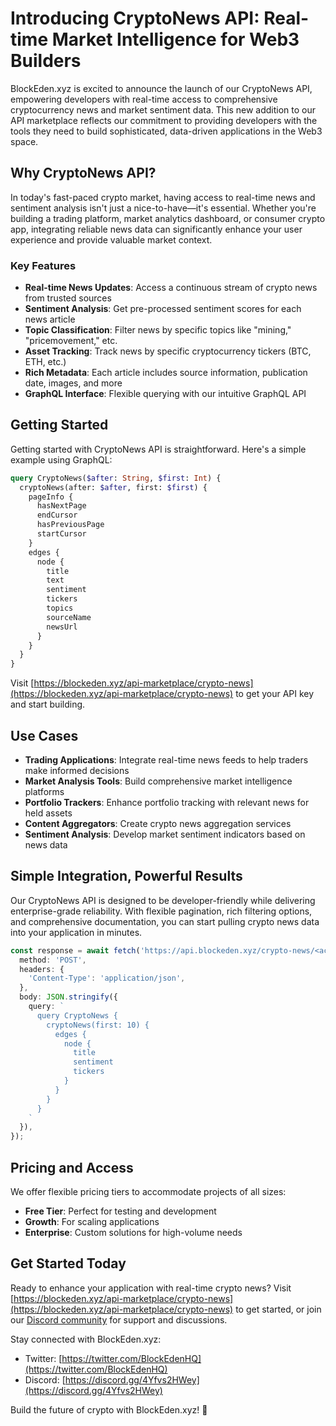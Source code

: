 # Introducing CryptoNews API: Real-time Market Intelligence for Web3 Builders

BlockEden.xyz is excited to announce the launch of our CryptoNews API, empowering developers with real-time access to comprehensive cryptocurrency news and market sentiment data. This new addition to our API marketplace reflects our commitment to providing developers with the tools they need to build sophisticated, data-driven applications in the Web3 space.


## Why CryptoNews API?

In today's fast-paced crypto market, having access to real-time news and sentiment analysis isn't just a nice-to-have—it's essential. Whether you're building a trading platform, market analytics dashboard, or consumer crypto app, integrating reliable news data can significantly enhance your user experience and provide valuable market context.

### Key Features

- **Real-time News Updates**: Access a continuous stream of crypto news from trusted sources
- **Sentiment Analysis**: Get pre-processed sentiment scores for each news article
- **Topic Classification**: Filter news by specific topics like "mining," "pricemovement," etc.
- **Asset Tracking**: Track news by specific cryptocurrency tickers (BTC, ETH, etc.)
- **Rich Metadata**: Each article includes source information, publication date, images, and more
- **GraphQL Interface**: Flexible querying with our intuitive GraphQL API

## Getting Started

Getting started with CryptoNews API is straightforward. Here's a simple example using GraphQL:

```graphql
query CryptoNews($after: String, $first: Int) {
  cryptoNews(after: $after, first: $first) {
    pageInfo {
      hasNextPage
      endCursor
      hasPreviousPage
      startCursor
    }
    edges {
      node {
        title
        text
        sentiment
        tickers
        topics
        sourceName
        newsUrl
      }
    }
  }
}
```

Visit [https://blockeden.xyz/api-marketplace/crypto-news](https://blockeden.xyz/api-marketplace/crypto-news) to get your API key and start building.

## Use Cases

- **Trading Applications**: Integrate real-time news feeds to help traders make informed decisions
- **Market Analysis Tools**: Build comprehensive market intelligence platforms
- **Portfolio Trackers**: Enhance portfolio tracking with relevant news for held assets
- **Content Aggregators**: Create crypto news aggregation services
- **Sentiment Analysis**: Develop market sentiment indicators based on news data

## Simple Integration, Powerful Results

Our CryptoNews API is designed to be developer-friendly while delivering enterprise-grade reliability. With flexible pagination, rich filtering options, and comprehensive documentation, you can start pulling crypto news data into your application in minutes.

```typescript
const response = await fetch('https://api.blockeden.xyz/crypto-news/<access_key>', {
  method: 'POST',
  headers: {
    'Content-Type': 'application/json',
  },
  body: JSON.stringify({
    query: `
      query CryptoNews {
        cryptoNews(first: 10) {
          edges {
            node {
              title
              sentiment
              tickers
            }
          }
        }
      }
    `
  }),
});
```

## Pricing and Access

We offer flexible pricing tiers to accommodate projects of all sizes:

- **Free Tier**: Perfect for testing and development
- **Growth**: For scaling applications
- **Enterprise**: Custom solutions for high-volume needs

## Get Started Today

Ready to enhance your application with real-time crypto news? Visit [https://blockeden.xyz/api-marketplace/crypto-news](https://blockeden.xyz/api-marketplace/crypto-news) to get started, or join our [Discord community](https://discord.gg/4Yfvs2HWey) for support and discussions.

Stay connected with BlockEden.xyz:
- Twitter: [https://twitter.com/BlockEdenHQ](https://twitter.com/BlockEdenHQ)
- Discord: [https://discord.gg/4Yfvs2HWey](https://discord.gg/4Yfvs2HWey)

Build the future of crypto with BlockEden.xyz! 🚀
